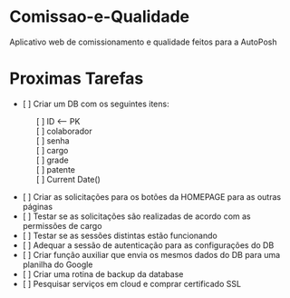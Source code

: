 
# Comissao-e-Qualidade
Aplicativo web de comissionamento e qualidade feitos para a AutoPosh

# Proximas Tarefas
<ul>
    <li>[ ] Criar um DB com os seguintes itens:</li>
    <ul>
        <li style="list-style: none">[ ] ID <-- PK</li>
        <li style="list-style: none">[ ] colaborador</li> 
        <li style="list-style: none">[ ] senha </li>
        <li style="list-style: none">[ ] cargo</li>
        <li style="list-style: none">[ ] grade</li>
        <li style="list-style: none">[ ] patente</li>
        <li style="list-style: none">[ ] Current Date()</li>
    </ul>
</ul>
<ul>
    <li>[ ] Criar as solicitações para os botões da HOMEPAGE para as outras páginas</li>
    <li>[ ] Testar se as solicitações são realizadas de acordo com as permissões de cargo</li>
    <li>[ ] Testar se as sessões distintas estão funcionando</li>
    <li>[ ] Adequar a sessão de autenticação para as configurações do DB</li>
    <li>[ ] Criar função auxiliar que envia os mesmos dados do DB para uma planilha do Google</li>
    <li>[ ] Criar uma rotina de backup da database</li>
    <li>[ ] Pesquisar serviços em cloud e comprar certificado SSL</li>
</ul>

